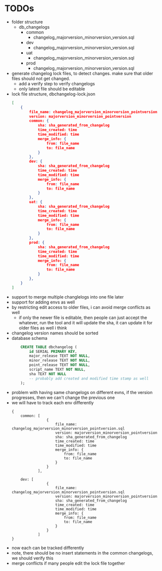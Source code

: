 # TODOs

- folder structure
    - db_changelogs
        - common
            - changelog_majorversion_minorversion_version.sql
        - dev
            - changelog_majorversion_minorversion_version.sql
        - uat
            - changelog_majorversion_minorversion_version.sql
        - prod
            - changelog_majorversion_minorversion_version.sql
- generate changelog lock files, to detect changes. make sure that older files should not get changed.
    - add a verify step to verify changelogs
    - only latest file should be editable
- lock file structure, dbchangelog-lock.json
    ```json
    [
        {
            file_name: changelog_majorversion_minorversion_pointversion.sql
            version: majorversion_minorversion_pointversion
            common: {
                sha: sha_generated_from_changelog
                time_created: time
                time_modified: time
                merge_info: {
                    from: file_name
                    to: file_name
                }
            },
            dev: {
                sha: sha_generated_from_changelog
                time_created: time
                time_modified: time
                merge_info: {
                    from: file_name
                    to: file_name
                }
            },
            uat: {
                sha: sha_generated_from_changelog
                time_created: time
                time_modified: time
                merge_info: {
                    from: file_name
                    to: file_name
                }
            },
            prod: {
                sha: sha_generated_from_changelog
                time_created: time
                time_modified: time
                merge_info: {
                    from: file_name
                    to: file_name
                }
            },
        }
    ]
    ```
- support to merge multiple changlelogs into one file later
- support for adding envs as well
- by restricting edit access to older files, i can avoid merge conflicts as well
    - if only the newer file is editable, then people can just accept the whatever, run the tool
      and it will update the sha, it can update it for older files as well i think
- changelog version names should be sorted
- database schema
    ```sql
        CREATE TABLE dbchangelog (
            id SERIAL PRIMARY KEY,
            major_release TEXT NOT NULL,
            minor_release TEXT NOT NULL,
            point_release TEXT NOT NULL,
            script_name TEXT NOT NULL,
            sha TEXT NOT NULL
            -- probably add created and modified time stamp as well
        );
    ```
- problem with having same changelogs on different evns, if the version progresses, then we can't change the previous one
- we will have to track each env differently
    ```
    {
        common: [
                    {
                        file_name: changelog_majorversion_minorversion_pointversion.sql
                        version: majorversion_minorversion_pointversion
                        sha: sha_generated_from_changelog
                        time_created: time
                        time_modified: time
                        merge_info: {
                            from: file_name
                            to: file_name
                        }
                    }
                ],

        dev: [
                    {
                        file_name: changelog_majorversion_minorversion_pointversion.sql
                        version: majorversion_minorversion_pointversion
                        sha: sha_generated_from_changelog
                        time_created: time
                        time_modified: time
                        merge_info: {
                            from: file_name
                            to: file_name
                        }
                    }
                ]
    }
    ```
- now each can be tracked differently
- note, there should be no insert statements in the common changelogs, we should verify this
- merge conflicts if many people edit the lock file together
